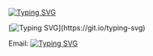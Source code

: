 [![Typing SVG](https://readme-typing-svg.demolab.com?font=Fira+Code&size=22&pause=1000&color=F70000FF&center=true&vCenter=true&width=1000&lines=I'm+Christian+Angel+M.+Geronimo)](https://git.io/typing-svg)

[![Typing SVG](https://readme-typing-svg.demolab.com?font=Fira+Code&size=22&pause=1000&color=00F78C&center=true&vCenter=true&width=1000&lines=I+am+a+first-year+college+student+at+Tarlac+State+University.;Currently+pursuing+a+Bachelor+of+Science+in+Information+Technology.;I+enjoy+coding+and+building+small+projects+in+my+free+time.;I+started+an+initiative+to+make+coding+fun+and+easy.)](https://git.io/typing-svg)

Email:
[![Typing SVG](https://readme-typing-svg.demolab.com?font=Fira+Code&weight=100&color=F7C300&background=00A4FF00&repeat=false&width=435&lines=christianangelgeronimo%40gmail.com)](https://git.io/typing-svg)
